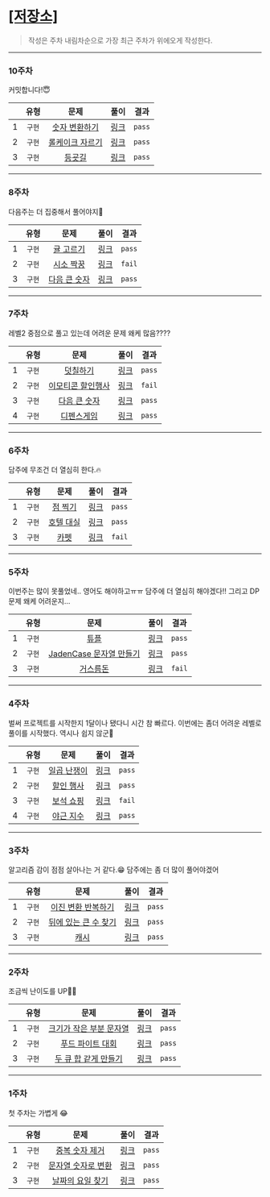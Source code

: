 # [[저장소]](https://github.com/깃허브아이디/레포주소)
> 작성은 주차 내림차순으로 가장 최근 주차가 위에오게 작성한다.

---

### 10주차

커밋합니다!😇

| |  유형 | 문제 |  <div style="width:30">풀이</div> | 결과 |
| --- |:---:|:---:|:---:|:---:|
| 1 | `구현` | [숫자 변환하기](https://school.programmers.co.kr/learn/courses/30/lessons/154538?language=java) | [링크](https://github.com/WonHyeongCho/Free-But-Steedy-Algorithm/blob/main/WonHyeongCho/Week_10_1.java) | `pass` |  
| 2 | `구현` | [롤케이크 자르기](https://school.programmers.co.kr/learn/courses/30/lessons/132265) | [링크](https://github.com/WonHyeongCho/Free-But-Steedy-Algorithm/blob/main/WonHyeongCho/Week_10_2.java) | `pass` |
| 3 | `구현` | [등굣길](https://school.programmers.co.kr/learn/courses/30/lessons/42898) | [링크](https://github.com/WonHyeongCho/Free-But-Steedy-Algorithm/blob/main/WonHyeongCho/Week_10_3.java) | `pass` |

---
### 8주차

다음주는 더 집중해서 풀어야지😤

| |  유형 | 문제 |  <div style="width:30">풀이</div> | 결과 |
| --- |:---:|:---:|:---:|:---:|
| 1 | `구현` | [귤 고르기](https://school.programmers.co.kr/learn/courses/30/lessons/138476) | [링크](https://github.com/WonHyeongCho/Free-But-Steedy-Algorithm/blob/main/WonHyeongCho/Week_8_1.java) | `pass` |  
| 2 | `구현` | [시소 짝꿍](https://school.programmers.co.kr/learn/courses/30/lessons/152996) | [링크](https://github.com/WonHyeongCho/Free-But-Steedy-Algorithm/blob/main/WonHyeongCho/Week_8_2.java) | `fail` |
| 3 | `구현` | [다음 큰 숫자](https://school.programmers.co.kr/learn/courses/30/lessons/42885) | [링크](https://github.com/WonHyeongCho/Free-But-Steedy-Algorithm/blob/main/WonHyeongCho/Week_8_3.java) | `pass` |


---
### 7주차

레벨2 중점으로 풀고 있는데 어려운 문제 왜케 많음????

| |  유형 | 문제 |  <div style="width:30">풀이</div> | 결과 |
| --- |:---:|:---:|:---:|:---:|
| 1 | `구현` | [덧칠하기](https://school.programmers.co.kr/learn/courses/30/lessons/161989) | [링크](https://github.com/WonHyeongCho/Free-But-Steedy-Algorithm/blob/main/WonHyeongCho/Week_7_1.java) | `pass` |  
| 2 | `구현` | [이모티콘 할인행사](https://school.programmers.co.kr/learn/courses/30/lessons/150368) | [링크](https://github.com/WonHyeongCho/Free-But-Steedy-Algorithm/blob/main/WonHyeongCho/Week_7_2.java) | `fail` |
| 3 | `구현` | [다음 큰 숫자](https://school.programmers.co.kr/learn/courses/30/lessons/12911) | [링크](https://github.com/WonHyeongCho/Free-But-Steedy-Algorithm/blob/main/WonHyeongCho/Week_7_3.java) | `pass` |
| 4 | `구현` | [디펜스게임](https://school.programmers.co.kr/learn/courses/30/lessons/142085) | [링크](https://github.com/WonHyeongCho/Free-But-Steedy-Algorithm/blob/main/WonHyeongCho/Week_7_4.java) | `pass` |


---
### 6주차

담주에 무조건 더 열심히 한다.🔥

| |  유형 | 문제 |  <div style="width:30">풀이</div> | 결과 |
| --- |:---:|:---:|:---:|:---:|
| 1 | `구현` | [점 찍기](https://school.programmers.co.kr/learn/courses/30/lessons/140107) | [링크](https://github.com/WonHyeongCho/Free-But-Steedy-Algorithm/blob/main/WonHyeongCho/Week_6_1.java) | `pass` |  
| 2 | `구현` | [호텔 대실](https://school.programmers.co.kr/learn/courses/30/lessons/155651) | [링크](https://github.com/WonHyeongCho/Free-But-Steedy-Algorithm/blob/main/WonHyeongCho/Week_6_2.java) | `pass` |
| 3 | `구현` | [카펫](https://programmers.co.kr/learn/courses/30/lessons/42842) | [링크](https://github.com/WonHyeongCho/Free-But-Steedy-Algorithm/blob/main/WonHyeongCho/Week_6_3.java) | `fail` |


---
### 5주차

이번주는 많이 못풀었네.. 영어도 해야하고ㅠㅠ
담주에 더 열심히 해야겠다!!
그리고 DP 문제 왜케 어려운지...

| |  유형 | 문제 |  <div style="width:30">풀이</div> | 결과 |
| --- |:---:|:---:|:---:|:---:|
| 1 | `구현` | [튜플](https://school.programmers.co.kr/learn/courses/30/lessons/64065) | [링크](https://github.com/WonHyeongCho/Free-But-Steedy-Algorithm/blob/main/WonHyeongCho/Week_5_1.java) | `pass` |  
| 2 | `구현` | [JadenCase 문자열 만들기](https://school.programmers.co.kr/learn/courses/30/lessons/12951) | [링크](https://github.com/WonHyeongCho/Free-But-Steedy-Algorithm/blob/main/WonHyeongCho/Week_5_2.java) | `pass` |
| 3 | `구현` | [거스름돈](https://school.programmers.co.kr/learn/courses/30/lessons/12907) | [링크](https://github.com/WonHyeongCho/Free-But-Steedy-Algorithm/blob/main/WonHyeongCho/Week_5_3.java) | `fail` |


---
### 4주차

벌써 프로젝트를 시작한지 1달이나 됐다니 시간 참 빠르다.
이번에는 좀더 어려운 레벨로 풀이를 시작했다.
역시나 쉽지 않군🥲

| |  유형 | 문제 |  <div style="width:30">풀이</div> | 결과 |
| --- |:---:|:---:|:---:|:---:|
| 1 | `구현` | [일곱 난쟁이](https://www.acmicpc.net/problem/2309) | [링크](https://github.com/WonHyeongCho/Free-But-Steedy-Algorithm/blob/main/WonHyeongCho/Week_4_1.java) | `pass` |  
| 2 | `구현` | [할인 행사](https://school.programmers.co.kr/learn/courses/30/lessons/131127) | [링크](https://github.com/WonHyeongCho/Free-But-Steedy-Algorithm/blob/main/WonHyeongCho/Week_4_2.java) | `pass` |
| 3 | `구현` | [보석 쇼핑](https://school.programmers.co.kr/learn/courses/30/lessons/67258) | [링크](https://github.com/WonHyeongCho/Free-But-Steedy-Algorithm/blob/main/WonHyeongCho/Week_4_3.java) | `fail` |
| 4 | `구현` | [야근 지수](https://school.programmers.co.kr/learn/courses/30/lessons/12927) | [링크](https://github.com/WonHyeongCho/Free-But-Steedy-Algorithm/blob/main/WonHyeongCho/Week_4_4.java) | `pass` |

---
### 3주차

알고리즘 감이 점점 살아나는 거 같다.😁
담주에는 좀 더 많이 풀어야겠어

| |  유형 | 문제 |  <div style="width:30">풀이</div> | 결과 |
| --- |:---:|:---:|:---:|:---:|
| 1 | `구현` | [이진 변환 반복하기](https://school.programmers.co.kr/learn/courses/30/lessons/70129) | [링크](https://github.com/WonHyeongCho/Free-But-Steedy-Algorithm/blob/main/WonHyeongCho/Week_3_1.java) | `pass` |  
| 2 | `구현` | [뒤에 있는 큰 수 찾기](https://school.programmers.co.kr/learn/courses/30/lessons/154539) | [링크](https://github.com/WonHyeongCho/Free-But-Steedy-Algorithm/blob/main/WonHyeongCho/Week_3_2.java) | `pass` |
| 3 | `구현` | [캐시](https://school.programmers.co.kr/learn/courses/30/lessons/17680) | [링크](https://github.com/WonHyeongCho/Free-But-Steedy-Algorithm/blob/main/WonHyeongCho/Week_3_3.java) | `pass` |

---
### 2주차

조금씩 난이도를 UP💪🏻

| |  유형 | 문제 |  <div style="width:30">풀이</div> | 결과 |
| --- |:---:|:---:|:---:|:---:|
| 1 | `구현` | [크기가 작은 부분 문자열](https://school.programmers.co.kr/learn/courses/30/lessons/147355) | [링크](https://github.com/WonHyeongCho/Free-But-Steedy-Algorithm/blob/main/WonHyeongCho/Week_2_1.java) | `pass` |  
| 2 | `구현` | [푸드 파이트 대회](https://school.programmers.co.kr/learn/courses/30/lessons/134240) | [링크](https://github.com/WonHyeongCho/Free-But-Steedy-Algorithm/blob/main/WonHyeongCho/Week_2_2.java) | `pass` |
| 3 | `구현` | [두 큐 합 같게 만들기](https://school.programmers.co.kr/learn/courses/30/lessons/118667) | [링크](https://github.com/WonHyeongCho/Free-But-Steedy-Algorithm/blob/main/WonHyeongCho/Week_2_3.java) | `pass` |

---
### 1주차

첫 주차는 가볍게 😂

| |  유형 | 문제 |  <div style="width:30">풀이</div> | 결과 |
| --- |:---:|:---:|:---:|:---:|
| 1 | `구현` | [중복 숫자 제거](https://programmers.co.kr/skill_checks) | [링크](https://github.com/WonHyeongCho/Free-But-Steedy-Algorithm/blob/main/WonHyeongCho/Week_1_1.java) | `pass` |  
| 2 | `구현` | [문자열 숫자로 변환](https://programmers.co.kr/skill_checks) | [링크](https://github.com/WonHyeongCho/Free-But-Steedy-Algorithm/blob/main/WonHyeongCho/Week_1_2.java) | `pass` |
| 3 | `구현` | [날짜의 요일 찾기](https://programmers.co.kr/skill_checks) | [링크](https://github.com/WonHyeongCho/Free-But-Steedy-Algorithm/blob/main/WonHyeongCho/Week_1_3.java) | `pass` |